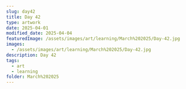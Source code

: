 ```yaml
---
slug: day42
title: Day 42
type: artwork
date: 2025-04-01
modified_date: 2025-04-04
featuredImage: /assets/images/art/learning/March%202025/Day-42.jpg
images:
  - /assets/images/art/learning/March%202025/Day-42.jpg
description: Day 42
tags:
  - art
  - learning
folder: March%202025
---
```

